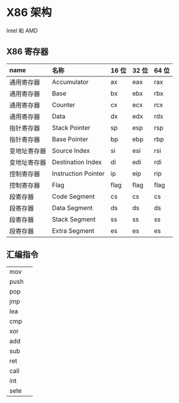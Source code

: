 # X86 架构

Intel 和 AMD

## X86 寄存器

| name         | 名称                | 16 位 | 32 位 | 64 位 |
| :----------- | :------------------ | :---- | :---- | :---- |
| 通用寄存器   | Accumulator         | ax    | eax   | rax   |
| 通用寄存器   | Base                | bx    | ebx   | rbx   |
| 通用寄存器   | Counter             | cx    | ecx   | rcx   |
| 通用寄存器   | Data                | dx    | edx   | rdx   |
| 指针寄存器   | Stack Pointer       | sp    | esp   | rsp   |
| 指针寄存器   | Base Pointer        | bp    | ebp   | rbp   |
| 变地址寄存器 | Source Index        | si    | esi   | rsi   |
| 变地址寄存器 | Destination Index   | di    | edi   | rdi   |
| 控制寄存器   | Instruction Pointer | ip    | eip   | rip   |
| 控制寄存器   | Flag                | flag  | flag  | flag  |
| 段寄存器     | Code Segment        | cs    | cs    | cs    |
| 段寄存器     | Data Segment        | ds    | ds    | ds    |
| 段寄存器     | Stack Segment       | ss    | ss    | ss    |
| 段寄存器     | Extra Segment       | es    | es    | es    |

## 汇编指令

|      |      |
| :--- | :--- |
| mov  |      |
| push |      |
| pop  |      |
| jmp  |      |
| lea  |      |
| cmp  |      |
| xor  |      |
| add  |      |
| sub  |      |
| ret  |      |
| call |      |
| int  |      |
| sete |      |
